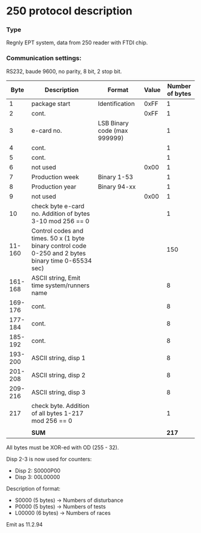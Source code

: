 # 250 protocol description

### Type

Regnly EPT system, data from 250 reader with FTDI chip.

### Communication settings:

RS232, baude 9600, no parity, 8 bit, 2 stop bit.

| Byte    | Description                                                                                          | Format                       | Value | Number of bytes |
| ------- | ---------------------------------------------------------------------------------------------------- | ---------------------------- | ----- | --------------- |
| 1       | package start                                                                                        | Identification               | 0xFF  | 1               |
| 2       | cont.                                                                                                |                              | 0xFF  | 1               |
| 3       | e-card no.                                                                                           | LSB Binary code (max 999999) |       | 1               |
| 4       | cont.                                                                                                |                              |       | 1               |
| 5       | cont.                                                                                                |                              |       | 1               |
| 6       | not used                                                                                             |                              | 0x00  | 1               |
| 7       | Production week                                                                                      | Binary 1-53                  |       | 1               |
| 8       | Production year                                                                                      | Binary 94-xx                 |       | 1               |
| 9       | not used                                                                                             |                              | 0x00  | 1               |
| 10      | check byte e-card no. Addition of bytes 3-10 mod 256 == 0                                            |                              |       | 1               |
| 11-160  | Control codes and times. 50 x (1 byte binary control code 0-250 and 2 bytes binary time 0-65534 sec) |                              |       | 150             |
| 161-168 | ASCII string, Emit time system/runners name                                                          |                              |       | 8               |
| 169-176 | cont.                                                                                                |                              |       | 8               |
| 177-184 | cont.                                                                                                |                              |       | 8               |
| 185-192 | cont.                                                                                                |                              |       | 8               |
| 193-200 | ASCII string, disp 1                                                                                 |                              |       | 8               |
| 201-208 | ASCII string, disp 2                                                                                 |                              |       | 8               |
| 209-216 | ASCII string, disp 3                                                                                 |                              |       | 8               |
| 217     | check byte. Addition of all bytes 1-217 mod 256 == 0                                                 |                              |       | 1               |
|         |                                                                                                      |                              |       |                 |
|         | **SUM**                                                                                              |                              |       | **217**         |

All bytes must be XOR-ed with OD (255 - 32).

Disp 2-3 is now used for counters:

- Disp 2: S0000P00
- Disp 3: 00L00000

Description of format:

- S0000 (5 bytes) -> Numbers of disturbance
- P0000 (5 bytes) -> Numbers of tests
- L00000 (6 bytes) -> Numbers of races

Emit as 11.2.94
